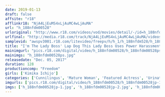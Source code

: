 ```yaml
---
date: 2019-01-13
draft: false
affsite: "r18"
afflinkr18: "NjA4LjEuMS4xLjAuMC4wLjAuMA"
url: "h_188nfdm00528"
urloriginal: "http://www.r18.com/videos/vod/movies/detail/-/id=h_188nfdm00528"
urlfinal: "http://media.r18.com/track/NjA4LjEuMS4xLjAuMC4wLjAuMA/videos/vod/movies/detail/-/id=h_188nfdm00528"
samplevid: "awspv3001.r18.com/litevideo/freepv/h/h_1/h_188nfdm528/h_188nfdm528_dmb_w.mp4"
title: "I'm The Lady Boss' Lap Dog This Lady Boss Uses Power Harassment To Force Her Secretary To Satisfy Her Sexual Needs Kimika Ichijo"
mainimgurl: "pics.r18.com/digital/video/h_188nfdm00528/h_188nfdm00528ps.jpg"
mainimgs: "h_188nfdm00528ps.jpg"
releasedate: "Dec. 05, 2017"
duration: 128
productioncomp: "Freedom"
girls: ['Kimika Ichijo']
categories: ['Cunnilingus', 'Mature Woman', 'Featured Actress', 'Urination', 'Face Sitting', 'Masochist Man', 'Hi-Def']
imgurls: ['pics.r18.com/digital/video/h_188nfdm00528/h_188nfdm00528jp-1.jpg', 'pics.r18.com/digital/video/h_188nfdm00528/h_188nfdm00528jp-2.jpg', 'pics.r18.com/digital/video/h_188nfdm00528/h_188nfdm00528jp-3.jpg', 'pics.r18.com/digital/video/h_188nfdm00528/h_188nfdm00528jp-4.jpg', 'pics.r18.com/digital/video/h_188nfdm00528/h_188nfdm00528jp-5.jpg', 'pics.r18.com/digital/video/h_188nfdm00528/h_188nfdm00528jp-6.jpg', 'pics.r18.com/digital/video/h_188nfdm00528/h_188nfdm00528jp-7.jpg', 'pics.r18.com/digital/video/h_188nfdm00528/h_188nfdm00528jp-8.jpg', 'pics.r18.com/digital/video/h_188nfdm00528/h_188nfdm00528jp-9.jpg', 'pics.r18.com/digital/video/h_188nfdm00528/h_188nfdm00528jp-10.jpg', 'pics.r18.com/digital/video/h_188nfdm00528/h_188nfdm00528jp-11.jpg', 'pics.r18.com/digital/video/h_188nfdm00528/h_188nfdm00528jp-12.jpg', 'pics.r18.com/digital/video/h_188nfdm00528/h_188nfdm00528jp-13.jpg', 'pics.r18.com/digital/video/h_188nfdm00528/h_188nfdm00528jp-14.jpg', 'pics.r18.com/digital/video/h_188nfdm00528/h_188nfdm00528jp-15.jpg', 'pics.r18.com/digital/video/h_188nfdm00528/h_188nfdm00528jp-16.jpg', 'pics.r18.com/digital/video/h_188nfdm00528/h_188nfdm00528jp-17.jpg', 'pics.r18.com/digital/video/h_188nfdm00528/h_188nfdm00528jp-18.jpg', 'pics.r18.com/digital/video/h_188nfdm00528/h_188nfdm00528jp-19.jpg', 'pics.r18.com/digital/video/h_188nfdm00528/h_188nfdm00528jp-20.jpg']
imgs: ['h_188nfdm00528jp-1.jpg', 'h_188nfdm00528jp-2.jpg', 'h_188nfdm00528jp-3.jpg', 'h_188nfdm00528jp-4.jpg', 'h_188nfdm00528jp-5.jpg', 'h_188nfdm00528jp-6.jpg', 'h_188nfdm00528jp-7.jpg', 'h_188nfdm00528jp-8.jpg', 'h_188nfdm00528jp-9.jpg', 'h_188nfdm00528jp-10.jpg', 'h_188nfdm00528jp-11.jpg', 'h_188nfdm00528jp-12.jpg', 'h_188nfdm00528jp-13.jpg', 'h_188nfdm00528jp-14.jpg', 'h_188nfdm00528jp-15.jpg', 'h_188nfdm00528jp-16.jpg', 'h_188nfdm00528jp-17.jpg', 'h_188nfdm00528jp-18.jpg', 'h_188nfdm00528jp-19.jpg', 'h_188nfdm00528jp-20.jpg']
---
```

